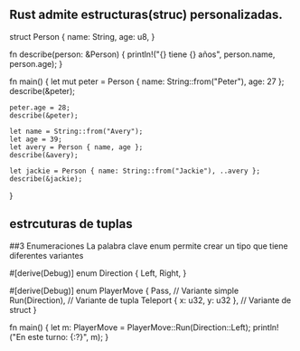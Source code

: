 ## Rust admite estructuras(struc) personalizadas. 

struct Person {
    name: String,
    age: u8,
}

fn describe(person: &Person) {
    println!("{} tiene {} años", person.name, person.age);
}

fn main() {
    let mut peter = Person { name: String::from("Peter"), age: 27 };
    describe(&peter);

    peter.age = 28;
    describe(&peter);

    let name = String::from("Avery");
    let age = 39;
    let avery = Person { name, age };
    describe(&avery);

    let jackie = Person { name: String::from("Jackie"), ..avery };
    describe(&jackie);
}



## estrcuturas de tuplas 


##3 Enumeraciones
La palabra clave enum permite crear un tipo que tiene diferentes variantes

#[derive(Debug)]
enum Direction {
    Left,
    Right,
}

#[derive(Debug)]
enum PlayerMove {
    Pass,                        // Variante simple
    Run(Direction),              // Variante de tupla
    Teleport { x: u32, y: u32 }, // Variante de struct
}

fn main() {
    let m: PlayerMove = PlayerMove::Run(Direction::Left);
    println!("En este turno: {:?}", m);
}